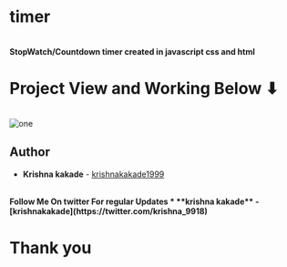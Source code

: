 # timer 
<br><b>StopWatch/Countdown timer created in javascript css and html</b> 

# Project View and Working Below ⬇
<br>
<img src="https://github.com/krishnakakade1999/timer/blob/master/projectviewkrishna.gif" alt="one">

## Author

  * **Krishna kakade**  - [krishnakakade1999](https://github.com/krishnakakade1999)

  <br>
 <b>Follow Me On twitter For regular Updates 
  * **krishna kakade** -[krishnakakade](https://twitter.com/krishna_9918)
  
  # Thank you  
